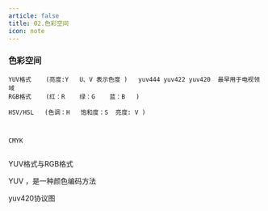 ```yaml
---
article: false
title: 02.色彩空间
icon: note
---
```


### 色彩空间
```text
YUV格式    (亮度:Y   U、V 表示色度 )   yuv444 yuv422 yuv420  最早用于电视领域
RGB格式    (红：R    绿：G    蓝：B   )

HSV/HSL   (色调：H   饱和度：S  亮度: V )



CMYK


```




YUV格式与RGB格式


YUV ，是一种颜色编码方法


yuv420协议图







